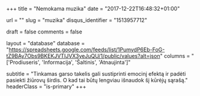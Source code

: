 +++
title 				= "Nemokama muzika"
date 				= "2017-12-22T16:48:32+01:00"

url					= ""
slug                = "muzika"
disqus_identifier   = "1513957712"

draft				= false	
comments 			= false

layout				= "database"
database 			= "https://spreadsheets.google.com/feeds/list/1PumydP6Eb-FoG-tZ9BAy7Obs9BKEKJVTIJVX3yeJuQU/1/public/values?alt=json"
columns				= "['Prodiuseris', 'Informacija', 'Šaltinis', 'Atnaujinta']"


subtitle			= "Tinkamas garso takelis gali sustiprinti emocinį efektą ir padėti pasiekti žiūrovų širdis. O kad tai būtų lengviau išnaudok šį kūrėjų sąrašą."
headerClass			= "is-primary"
+++